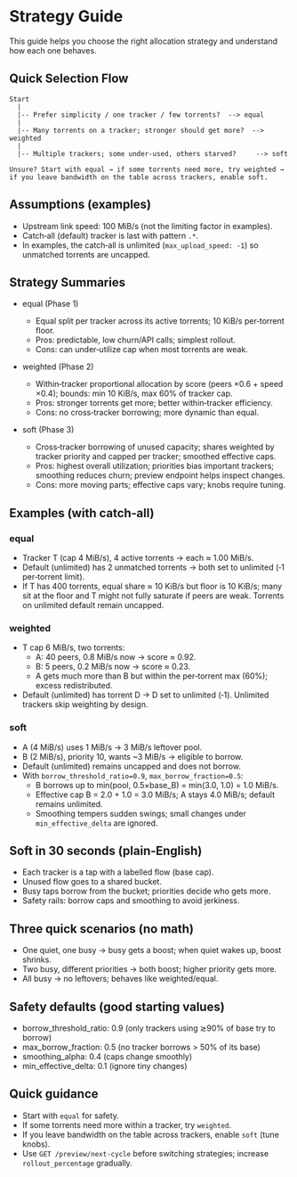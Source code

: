 # Strategy Guide

This guide helps you choose the right allocation strategy and understand how each one behaves.

## Quick Selection Flow

```
Start
  |
  |-- Prefer simplicity / one tracker / few torrents?  --> equal
  |
  |-- Many torrents on a tracker; stronger should get more?  --> weighted
  |
  |-- Multiple trackers; some under-used, others starved?     --> soft

Unsure? Start with equal → if some torrents need more, try weighted → if you leave bandwidth on the table across trackers, enable soft.
```

## Assumptions (examples)

- Upstream link speed: 100 MiB/s (not the limiting factor in examples).
- Catch‑all (default) tracker is last with pattern `.*`.
- In examples, the catch‑all is unlimited (`max_upload_speed: -1`) so unmatched torrents are uncapped.

## Strategy Summaries

- equal (Phase 1)
  - Equal split per tracker across its active torrents; 10 KiB/s per‑torrent floor.
  - Pros: predictable, low churn/API calls; simplest rollout.
  - Cons: can under‑utilize cap when most torrents are weak.

- weighted (Phase 2)
  - Within‑tracker proportional allocation by score (peers ×0.6 + speed ×0.4); bounds: min 10 KiB/s, max 60% of tracker cap.
  - Pros: stronger torrents get more; better within‑tracker efficiency.
  - Cons: no cross‑tracker borrowing; more dynamic than equal.

- soft (Phase 3)
  - Cross‑tracker borrowing of unused capacity; shares weighted by tracker priority and capped per tracker; smoothed effective caps.
  - Pros: highest overall utilization; priorities bias important trackers; smoothing reduces churn; preview endpoint helps inspect changes.
  - Cons: more moving parts; effective caps vary; knobs require tuning.

## Examples (with catch‑all)

### equal
- Tracker T (cap 4 MiB/s), 4 active torrents → each ≈ 1.00 MiB/s.
- Default (unlimited) has 2 unmatched torrents → both set to unlimited (‑1 per‑torrent limit).
- If T has 400 torrents, equal share ≈ 10 KiB/s but floor is 10 KiB/s; many sit at the floor and T might not fully saturate if peers are weak. Torrents on unlimited default remain uncapped.

### weighted
- T cap 6 MiB/s, two torrents:
  - A: 40 peers, 0.8 MiB/s now → score ≈ 0.92.
  - B: 5 peers, 0.2 MiB/s now → score ≈ 0.23.
  - A gets much more than B but within the per‑torrent max (60%); excess redistributed.
- Default (unlimited) has torrent D → D set to unlimited (‑1). Unlimited trackers skip weighting by design.

### soft
- A (4 MiB/s) uses 1 MiB/s → 3 MiB/s leftover pool.
- B (2 MiB/s), priority 10, wants ~3 MiB/s → eligible to borrow.
- Default (unlimited) remains uncapped and does not borrow.
- With `borrow_threshold_ratio=0.9`, `max_borrow_fraction=0.5`:
  - B borrows up to min(pool, 0.5×base_B) = min(3.0, 1.0) = 1.0 MiB/s.
  - Effective cap B = 2.0 + 1.0 = 3.0 MiB/s; A stays 4.0 MiB/s; default remains unlimited.
  - Smoothing tempers sudden swings; small changes under `min_effective_delta` are ignored.

## Soft in 30 seconds (plain‑English)

- Each tracker is a tap with a labelled flow (base cap).
- Unused flow goes to a shared bucket.
- Busy taps borrow from the bucket; priorities decide who gets more.
- Safety rails: borrow caps and smoothing to avoid jerkiness.

## Three quick scenarios (no math)

- One quiet, one busy → busy gets a boost; when quiet wakes up, boost shrinks.
- Two busy, different priorities → both boost; higher priority gets more.
- All busy → no leftovers; behaves like weighted/equal.

## Safety defaults (good starting values)

- borrow_threshold_ratio: 0.9 (only trackers using ≳90% of base try to borrow)
- max_borrow_fraction: 0.5 (no tracker borrows > 50% of its base)
- smoothing_alpha: 0.4 (caps change smoothly)
- min_effective_delta: 0.1 (ignore tiny changes)

## Quick guidance

- Start with `equal` for safety.
- If some torrents need more within a tracker, try `weighted`.
- If you leave bandwidth on the table across trackers, enable `soft` (tune knobs).
- Use `GET /preview/next-cycle` before switching strategies; increase `rollout_percentage` gradually.


